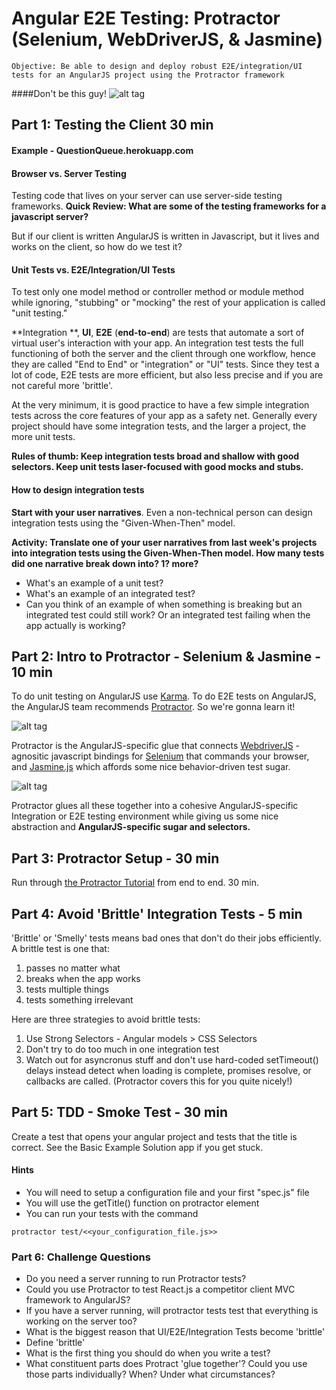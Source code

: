 # Angular E2E Testing: Protractor (Selenium, WebDriverJS, & Jasmine)
```
Objective: Be able to design and deploy robust E2E/integration/UI tests for an AngularJS project using the Protractor framework
```
####Don't be this guy!
![alt tag](http://blogs.msdn.com/cfs-filesystemfile.ashx/__key/communityserver-blogs-components-weblogfiles/00-00-01-32-02-metablogapi/8054.image_5F00_thumb_5F00_35C6E986.png)

## Part 1: Testing the Client 30 min

#### Example - QuestionQueue.herokuapp.com

#### Browser vs. Server Testing

Testing code that lives on your server can use server-side testing frameworks. **Quick Review: What are some of the testing frameworks for a javascript server?**

But if our client is written AngularJS is written in Javascript, but it lives and works on the client, so how do we test it? 

#### Unit Tests vs. E2E/Integration/UI Tests

To test only one model method or controller method or module method while ignoring, "stubbing" or "mocking" the rest of your application is called "unit testing." 

**Integration **, **UI**, **E2E** (**end-to-end**) are tests that automate a sort of virtual user's interaction with your app. An integration test tests the full functioning of both the server and the client through one workflow, hence they are called "End to End" or "integration" or "UI" tests. Since they test a lot of code, E2E tests are more efficient, but also less precise and if you are not careful more 'brittle'. 

At the very minimum, it is good practice to have a few simple integration tests across the core features of your app as a safety net. Generally every project should have some integration tests, and the larger a project, the more unit tests.

**Rules of thumb: Keep integration tests broad and shallow with good selectors. Keep unit tests laser-focused with good mocks and stubs.**

#### How to design integration tests

**Start with your user narratives**. Even a non-technical person can design integration tests using the "Given-When-Then" model. 

**Activity: Translate one of your user narratives from last week's projects into integration tests using the Given-When-Then model. How many tests did one narrative break down into? 1? more?**

* What's an example of a unit test?
* What's an example of an integrated test?
* Can you think of an example of when something is breaking but an integrated test could still work? Or an integrated test failing when the app actually is working?

## Part 2: Intro to Protractor - Selenium & Jasmine - 10 min

To do unit testing on AngularJS use [Karma](http://karma-runner.github.io/0.12/intro/how-it-works.html). To do E2E tests on AngularJS, the AngularJS team recommends [Protractor](https://angular.github.io/protractor). So we're gonna learn it!

![alt tag](https://angular.github.io/protractor/img/protractor-logo-300.png)

Protractor is the AngularJS-specific glue that connects [WebdriverJS](https://code.google.com/p/selenium/wiki/WebDriverJs) - agnositic javascript bindings for  [Selenium](http://en.wikipedia.org/wiki/Selenium_%28software%29) that commands your browser, and [Jasmine.js](http://jasmine.github.io/) which affords some nice behavior-driven test sugar.

![alt tag](http://engineering.wingify.com/images/2015/02/2.png)

Protractor glues all these together into a cohesive AngularJS-specific Integration or E2E testing environment while giving us some nice abstraction and **AngularJS-specific sugar and selectors.**

## Part 3: Protractor Setup - 30 min

Run through [the Protractor Tutorial](https://angular.github.io/protractor/#/tutorial) from end to end. 30 min.

## Part 4: Avoid 'Brittle' Integration Tests - 5 min

'Brittle' or 'Smelly' tests means bad ones that don't do their jobs efficiently. A brittle test is one that:

1. passes no matter what
2. breaks when the app works
3. tests multiple things
4. tests something irrelevant

Here are three strategies to avoid brittle tests:

1. Use Strong Selectors - Angular models > CSS Selectors
2. Don't try to do too much in one integration test
3. Watch out for asyncronus stuff and don't use hard-coded setTimeout() delays instead detect when loading is complete, promises resolve, or callbacks are called. (Protractor covers this for you quite nicely!)

## Part 5: TDD - Smoke Test - 30 min 

Create a test that opens your angular project and tests that the title is correct. See the Basic Example Solution app if you get stuck.

#### Hints
* You will need to setup a configuration file and your first "spec.js" file
* You will use the getTitle() function on protractor element
* You can run your tests with the command
```
protractor test/<<your_configuration_file.js>>
```

### Part 6: Challenge Questions

* Do you need a server running to run Protractor tests?
* Could you use Protractor to test React.js a competitor client MVC framework to AngularJS?
* If you have a server running, will protractor tests test that everything is working on the server too?
* What is the biggest reason that UI/E2E/Integration Tests become 'brittle'
* Define 'brittle'
* What is the first thing you should do when you write a test?
* What constituent parts does Protract 'glue together'? Could you use those parts individually? When? Under what circumstances?

